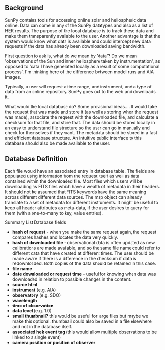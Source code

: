 ## Background
SunPy contains tools for accessing online solar and heliospheric data online.  Data can come in any of the SunPy datatypes and also as a list of HEK results.  The purpose of the local database is to track these data and make them transparently available to the user. Another advantage is that the system would know what data is available and could intercept new data requests if the data has already been downloaded saving bandwidth.

First question to ask is, what do we mean by 'data'?  Do we mean 'observations of the Sun and inner heliosphere taken by instrumentation', as opposed to 'data I have generated locally as a result of some computational process'.  I'm thinking here of the difference between model runs and AIA images.

Typically, a user will request a time range, and instrument, and a type of data from an online repository.  SunPy goes out to the web and downloads it.

What would the local database do?  Some provisional ideas.... It would take the request that was made and store it (as well as storing when the request was made), associate the request with the downloaded file, and calculate a checksum for that file, and store that.  The data should be stored locally in an easy to understand file structure so the user can go in manually and check for themselves if they want. The metadata should be stored in a fast and efficient database structure. An intuitive public interface to this database should also be made available to the user.

## Database Definition
Each file would have an associated entry in database table. The fields are populated using information from the request itself as well as data contained within the downloaded file. Most files which users will be downloading as FITS files which have a wealth of metadata in their headers. It should not be assumed that FITS keywords have the same meaning across different different data sources. The map object can already translate to a set of metadata for different instruments. It might be useful to keep all header attributes as meta-data, if the user desires to query for them (with a one-to-many to key, value entries).

Summary List Database fields
* **hash of request** - when you make the same request again, the request compares hashes and locates the data very quickly.
* **hash of downloaded file** - observational data is often updated as new calibrations are made available, and so the same file name could refer to different data that have created at different times.  The user should be made aware if there is a difference in the checksum if data is redownloaded.  Both copies of the data should be retained in this case.
* **file name**
* **date downloaded or request time** - useful for knowing when data was downloaded in relation to possible changes in the content.
* **source html**
* **instrument** (e.g. AIA)
* **observatory** (e.g. SDO)
* **wavelength**
* **time of observation**
* **data level** (e.g. 1.0)
* **small thumbnail?** this would be useful for large files but maybe we make this optional. thumbnail could also be saved in a file elsewhere and not in the database itself.
* **associated hek event tag** (this would allow multiple observations to be linked to a single event)
* **camera position or position of observer**